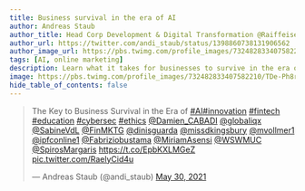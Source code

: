 ```yaml
---
title: Business survival in the era of AI
author: Andreas Staub
author_title: Head Corp Development & Digital Transformation @Raiffeisen_CH
author_url: https://twitter.com/andi_staub/status/1398860738131906562
author_image_url: https://pbs.twimg.com/profile_images/732482833407582210/TDe-Ph8r_400x400.jpg
tags: [AI, online marketing]
description: Learn what it takes for businesses to survive in the era of AI
image: https://pbs.twimg.com/profile_images/732482833407582210/TDe-Ph8r_400x400.jpg
hide_table_of_contents: false
---
```

<blockquote class="twitter-tweet"><p lang="en" dir="ltr">The Key to Business Survival in the Era of <a href="https://twitter.com/hashtag/AI?src=hash&amp;ref_src=twsrc%5Etfw">#AI</a><a href="https://twitter.com/hashtag/innovation?src=hash&amp;ref_src=twsrc%5Etfw">#innovation</a> <a href="https://twitter.com/hashtag/fintech?src=hash&amp;ref_src=twsrc%5Etfw">#fintech</a> <a href="https://twitter.com/hashtag/education?src=hash&amp;ref_src=twsrc%5Etfw">#education</a> <a href="https://twitter.com/hashtag/cybersec?src=hash&amp;ref_src=twsrc%5Etfw">#cybersec</a> <a href="https://twitter.com/hashtag/ethics?src=hash&amp;ref_src=twsrc%5Etfw">#ethics</a> <a href="https://twitter.com/Damien_CABADI?ref_src=twsrc%5Etfw">@Damien_CABADI</a> <a href="https://twitter.com/globaliqx?ref_src=twsrc%5Etfw">@globaliqx</a> <a href="https://twitter.com/SabineVdL?ref_src=twsrc%5Etfw">@SabineVdL</a> <a href="https://twitter.com/FinMKTG?ref_src=twsrc%5Etfw">@FinMKTG</a> <a href="https://twitter.com/dinisguarda?ref_src=twsrc%5Etfw">@dinisguarda</a> <a href="https://twitter.com/missdkingsbury?ref_src=twsrc%5Etfw">@missdkingsbury</a> <a href="https://twitter.com/mvollmer1?ref_src=twsrc%5Etfw">@mvollmer1</a> <a href="https://twitter.com/ipfconline1?ref_src=twsrc%5Etfw">@ipfconline1</a> <a href="https://twitter.com/Fabriziobustama?ref_src=twsrc%5Etfw">@Fabriziobustama</a> <a href="https://twitter.com/MiriamAsensi?ref_src=twsrc%5Etfw">@MiriamAsensi</a> <a href="https://twitter.com/WSWMUC?ref_src=twsrc%5Etfw">@WSWMUC</a> <a href="https://twitter.com/SpirosMargaris?ref_src=twsrc%5Etfw">@SpirosMargaris</a> <a href="https://t.co/EpbKXLMGeZ">https://t.co/EpbKXLMGeZ</a> <a href="https://t.co/RaelyCid4u">pic.twitter.com/RaelyCid4u</a></p>&mdash; Andreas Staub (@andi_staub) <a href="https://twitter.com/andi_staub/status/1398860738131906562?ref_src=twsrc%5Etfw">May 30, 2021</a></blockquote> <script async src="https://platform.twitter.com/widgets.js" charset="utf-8"></script>

